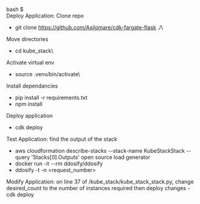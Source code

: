 bash $\
Deploy Application:
Clone repo
  - git clone https://github.com/Asilomare/cdk-fargate-flask ./\
 
 Move directories
  - cd kube_stack\
 
 Activate virtual env
  - source .venv/bin/activate\
 
 Install dependancies
  - pip install -r requirements.txt
  - npm install
 
 Deploy application
  - cdk deploy

Test Application:
  find the output of the stack
  - aws cloudformation describe-stacks --stack-name KubeStackStack --query 'Stacks[0].Outputs' 
  open source load generator
  - docker run -it --rm ddosify/ddosify
  - ddosify -t <put the output link here> -n <request_number>
  
Modify Application:
  on line 37 of /kube_stack/kube_stack_stack.py, change desired_count to the number of instances required
  then deploy changes
  -cdk deploy
